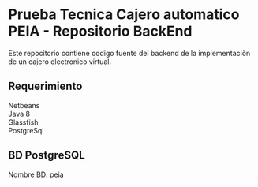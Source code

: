# Prueba Tecnica Cajero automatico PEIA - Repositorio BackEnd

Este repocitorio contiene codigo fuente del backend de la implementaciòn de un cajero electronico virtual.

## Requerimiento

Netbeans   
Java 8   
Glassfish   
PostgreSql


## BD PostgreSQL
Nombre BD: peia
